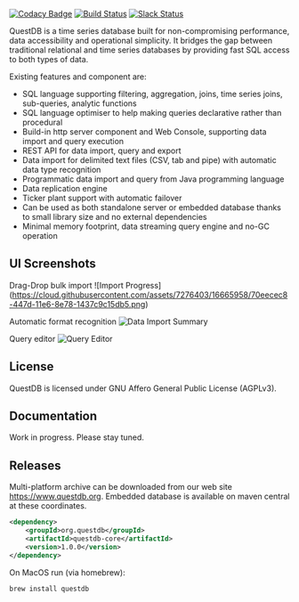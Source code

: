[![Codacy Badge](https://api.codacy.com/project/badge/grade/83c6250bd9fc45a98c12c191af710754)](https://www.codacy.com/app/bluestreak/nfsdb)
[![Build Status](https://semaphoreci.com/api/v1/appsicle/questdb-2/branches/master/badge.svg)](https://semaphoreci.com/appsicle/questdb-2)
[![Slack Status](https://serieux-saucisson-79115.herokuapp.com/badge.svg)](https://serieux-saucisson-79115.herokuapp.com/)

QuestDB is a time series database built for non-compromising performance, data accessibility and operational simplicity. It bridges the gap between traditional relational and time series databases by providing fast SQL access to both types of data. 

Existing features and component are:

- SQL language supporting filtering, aggregation, joins, time series joins, sub-queries, analytic functions
- SQL language optimiser to help making queries declarative rather than procedural
- Build-in http server component and Web Console, supporting data import and query execution
- REST API for data import, query and export
- Data import for delimited text files (CSV, tab and pipe) with automatic data type recognition 
- Programmatic data import and query from Java programming language
- Data replication engine
- Ticker plant support with automatic failover
- Can be used as both standalone server or embedded database thanks to small library size and no external dependencies
- Minimal memory footprint, data streaming query engine and no-GC operation

## UI Screenshots


Drag-Drop bulk import
![Import Progress] (https://cloud.githubusercontent.com/assets/7276403/16665958/70eecec8-447d-11e6-8e78-1437c9c15db5.png)


Automatic format recognition 
![Data Import Summary](https://cloud.githubusercontent.com/assets/7276403/16666673/ae88722c-4480-11e6-96d3-cd309475ca9d.png)


Query editor
![Query Editor](https://cloud.githubusercontent.com/assets/7276403/16667611/5339f3fa-4485-11e6-89d3-e2c92c440bd6.png "Query Editor")

## License

QuestDB is licensed under GNU Affero General Public License (AGPLv3).

## Documentation

Work in progress. Please stay tuned.

## Releases

Multi-platform archive can be downloaded from our web site https://www.questdb.org. Embedded database is available on maven central at these coordinates.

```xml
<dependency>
    <groupId>org.questdb</groupId>
    <artifactId>questdb-core</artifactId>
    <version>1.0.0</version>
</dependency>
```

On MacOS run (via homebrew):
```
brew install questdb
```
